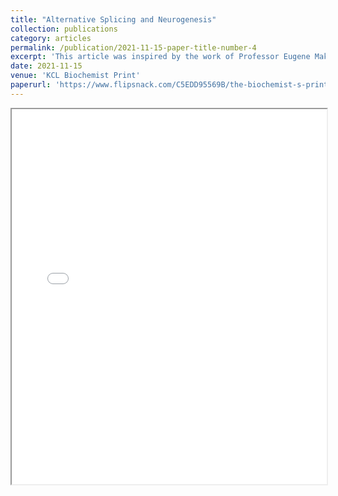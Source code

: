 ```yaml
---
title: "Alternative Splicing and Neurogenesis"
collection: publications
category: articles
permalink: /publication/2021-11-15-paper-title-number-4
excerpt: 'This article was inspired by the work of Professor Eugene Makeyev who studied intricate processes of gene expression regulation, such as NMD, during neurogenesis. My interest in this biological problem inspired my first bioinformatics internship which kickstarted my journey in the field today'
date: 2021-11-15
venue: 'KCL Biochemist Print'
paperurl: 'https://www.flipsnack.com/C5EDD95569B/the-biochemist-s-print-winter-2021.html'
---
```


<iframe src="/files/splicing.pdf" width="100%" height="600px">
    Your browser does not support iframes. 
</iframe>
